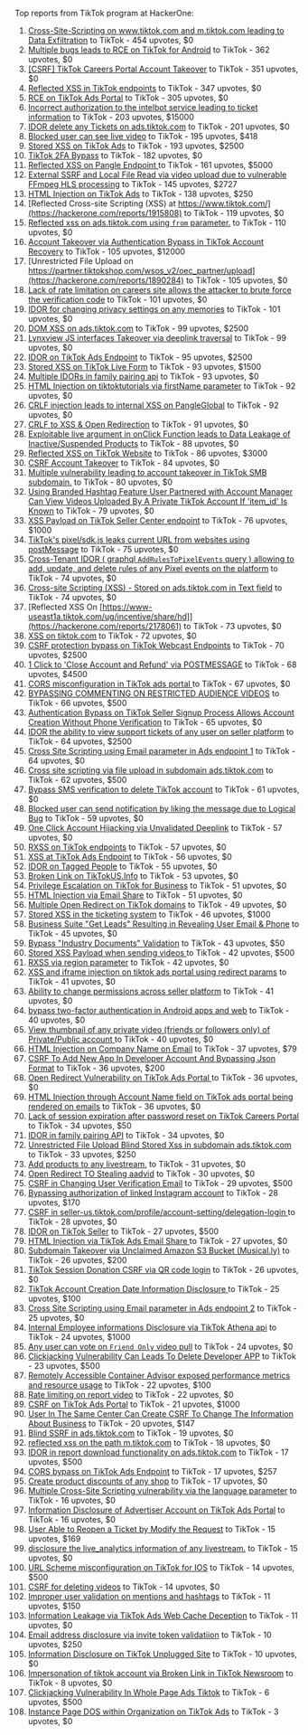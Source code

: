 Top reports from TikTok program at HackerOne:

1. [Cross-Site-Scripting on www.tiktok.com and m.tiktok.com leading to Data Exfiltration](https://hackerone.com/reports/968082) to TikTok - 454 upvotes, $0
2. [Multiple bugs leads to RCE on TikTok for Android](https://hackerone.com/reports/1065500) to TikTok - 362 upvotes, $0
3. [[CSRF] TikTok Careers Portal Account Takeover](https://hackerone.com/reports/1010522) to TikTok - 351 upvotes, $0
4. [Reflected XSS in TikTok endpoints](https://hackerone.com/reports/1350887) to TikTok - 347 upvotes, $0
5. [RCE on TikTok Ads Portal](https://hackerone.com/reports/1024575) to TikTok - 305 upvotes, $0
6. [Incorrect authorization to the intelbot service leading to ticket information](https://hackerone.com/reports/1328546) to TikTok - 203 upvotes, $15000
7. [IDOR delete any Tickets on ads.tiktok.com](https://hackerone.com/reports/1475520) to TikTok - 201 upvotes, $0
8. [Blocked user can see live video](https://hackerone.com/reports/1067967) to TikTok - 195 upvotes, $418
9. [Stored XSS on TikTok Ads](https://hackerone.com/reports/1504202) to TikTok - 193 upvotes, $2500
10. [TikTok 2FA Bypass](https://hackerone.com/reports/1247108) to TikTok - 182 upvotes, $0
11. [Reflected XSS on Pangle Endpoint ](https://hackerone.com/reports/2352968) to TikTok - 161 upvotes, $5000
12. [External SSRF and Local File Read via video upload due to vulnerable FFmpeg HLS processing](https://hackerone.com/reports/1062888) to TikTok - 145 upvotes, $2727
13. [HTML Injection on TikTok Ads](https://hackerone.com/reports/2299529) to TikTok - 138 upvotes, $250
14. [Reflected Cross-site Scripting (XSS) at https://www.tiktok.com/](https://hackerone.com/reports/1915808) to TikTok - 119 upvotes, $0
15. [Reflected xss on ads.tiktok.com using `from` parameter.](https://hackerone.com/reports/1452375) to TikTok - 110 upvotes, $0
16. [Account Takeover via Authentication Bypass in TikTok Account Recovery](https://hackerone.com/reports/2443228) to TikTok - 105 upvotes, $12000
17. [Unrestricted File Upload on https://partner.tiktokshop.com/wsos_v2/oec_partner/upload](https://hackerone.com/reports/1890284) to TikTok - 105 upvotes, $0
18. [Lack of rate limitation on careers site allows the attacker to brute force the verification code](https://hackerone.com/reports/1075827) to TikTok - 101 upvotes, $0
19. [IDOR for changing privacy settings on any memories](https://hackerone.com/reports/1733627) to TikTok - 101 upvotes, $0
20. [DOM XSS on ads.tiktok.com](https://hackerone.com/reports/1549451) to TikTok - 99 upvotes, $2500
21. [Lynxview JS interfaces Takeover via deeplink traversal](https://hackerone.com/reports/2417516) to TikTok - 99 upvotes, $0
22. [IDOR on TikTok Ads Endpoint](https://hackerone.com/reports/1527906) to TikTok - 95 upvotes, $2500
23. [Stored XSS on TikTok Live Form](https://hackerone.com/reports/1542703) to TikTok - 93 upvotes, $1500
24. [Multiple IDORs in family pairing api](https://hackerone.com/reports/1286332) to TikTok - 93 upvotes, $0
25. [HTML Injection on tiktoktutorials via firstName parameter](https://hackerone.com/reports/1343492) to TikTok - 92 upvotes, $0
26. [CRLF injection leads to internal XSS on PangleGlobal](https://hackerone.com/reports/2189960) to TikTok - 92 upvotes, $0
27. [CRLF to XSS & Open Redirection](https://hackerone.com/reports/2012519) to TikTok - 91 upvotes, $0
28. [Exploitable live argument in onClick Function leads to Data Leakage of Inactive/Suspended Products](https://hackerone.com/reports/2295958) to TikTok - 88 upvotes, $0
29. [Reflected XSS on TikTok Website](https://hackerone.com/reports/1378413) to TikTok - 86 upvotes, $3000
30. [CSRF Account Takeover](https://hackerone.com/reports/1253462) to TikTok - 84 upvotes, $0
31. [Multiple vulnerability leading to account takeover in TikTok SMB subdomain.](https://hackerone.com/reports/1404612) to TikTok - 80 upvotes, $0
32. [Using Branded Hashtag Feature User Partnered with Account Manager Can View Videos Uploaded By A Private TikTok Account If 'item_id' Is Known](https://hackerone.com/reports/2209429) to TikTok - 79 upvotes, $0
33. [XSS Payload on TikTok Seller Center endpoint](https://hackerone.com/reports/1554048) to TikTok - 76 upvotes, $1000
34. [TikTok's pixel/sdk.js leaks current URL from websites using postMessage](https://hackerone.com/reports/1598749) to TikTok - 75 upvotes, $0
35. [Cross-Tenant IDOR ( graphql `AddRulesToPixelEvents` query ) allowing to add, update, and delete rules of any Pixel events on the platform](https://hackerone.com/reports/984965) to TikTok - 74 upvotes, $0
36. [Cross-site Scripting (XSS) - Stored on ads.tiktok.com in Text  field](https://hackerone.com/reports/1376961) to TikTok - 74 upvotes, $0
37. [Reflected XSS On [https://www-useast1a.tiktok.com/ug/incentive/share/hd]](https://hackerone.com/reports/2178061) to TikTok - 73 upvotes, $0
38. [XSS on tiktok.com](https://hackerone.com/reports/1322104) to TikTok - 72 upvotes, $0
39. [CSRF protection bypass on TikTok Webcast Endpoints](https://hackerone.com/reports/1543234) to TikTok - 70 upvotes, $2500
40. [1 Click to 'Close Account and Refund' via POSTMESSAGE](https://hackerone.com/reports/1897443) to TikTok - 68 upvotes, $4500
41. [CORS misconfiguration in TikTok ads portal ](https://hackerone.com/reports/1006524) to TikTok - 67 upvotes, $0
42. [BYPASSING COMMENTING ON RESTRICTED  AUDIENCE VIDEOS](https://hackerone.com/reports/1337351) to TikTok - 66 upvotes, $500
43. [Authentication Bypass on TikTok Seller Signup Process Allows Account Creation Without Phone Verification](https://hackerone.com/reports/2286745) to TikTok - 65 upvotes, $0
44. [IDOR the ability to view support tickets of any user on seller platform](https://hackerone.com/reports/1392630) to TikTok - 64 upvotes, $2500
45. [Cross Site Scripting using Email parameter in Ads endpoint 1](https://hackerone.com/reports/953041) to TikTok - 64 upvotes, $0
46. [Cross site scripting via file upload in subdomain ads.tiktok.com](https://hackerone.com/reports/1433125) to TikTok - 62 upvotes, $500
47. [Bypass SMS verification to delete TikTok account](https://hackerone.com/reports/964467) to TikTok - 61 upvotes, $0
48. [Blocked user can send notification by liking the message due to Logical Bug](https://hackerone.com/reports/1083421) to TikTok - 59 upvotes, $0
49. [One Click Account Hijacking via Unvalidated Deeplink](https://hackerone.com/reports/1500614) to TikTok - 57 upvotes, $0
50. [RXSS on TikTok endpoints](https://hackerone.com/reports/2280863) to TikTok - 57 upvotes, $0
51. [XSS at TikTok Ads Endpoint](https://hackerone.com/reports/1683129) to TikTok - 56 upvotes, $0
52. [IDOR on Tagged People](https://hackerone.com/reports/1555376) to TikTok - 55 upvotes, $0
53. [Broken Link on TikTokUS.Info](https://hackerone.com/reports/1338457) to TikTok - 53 upvotes, $0
54. [Privilege Escalation on TikTok for Business](https://hackerone.com/reports/1505567) to TikTok - 51 upvotes, $0
55. [HTML Injection via Email Share](https://hackerone.com/reports/1490311) to TikTok - 51 upvotes, $0
56. [Multiple Open Redirect on TikTok domains](https://hackerone.com/reports/2221547) to TikTok - 49 upvotes, $0
57. [Stored XSS in the ticketing system](https://hackerone.com/reports/1694037) to TikTok - 46 upvotes, $1000
58. [Business Suite "Get Leads" Resulting in Revealing User Email & Phone](https://hackerone.com/reports/1744194) to TikTok - 45 upvotes, $0
59. [Bypass "Industry Documents" Validation](https://hackerone.com/reports/997514) to TikTok - 43 upvotes, $50
60. [Stored XSS Payload when sending videos ](https://hackerone.com/reports/1536046) to TikTok - 42 upvotes, $500
61. [RXSS via region parameter](https://hackerone.com/reports/2251191) to TikTok - 42 upvotes, $0
62. [XSS and iframe injection on tiktok ads portal using redirect params](https://hackerone.com/reports/1514554) to TikTok - 41 upvotes, $0
63. [Ability to change permissions across seller platform](https://hackerone.com/reports/1783001) to TikTok - 41 upvotes, $0
64. [bypass two-factor authentication in Android apps and web](https://hackerone.com/reports/1747978) to TikTok - 40 upvotes, $0
65. [View thumbnail of any private video (friends or followers only) of Private/Public account ](https://hackerone.com/reports/1498353) to TikTok - 40 upvotes, $0
66. [HTML Injection on Company Name on Email](https://hackerone.com/reports/1022655) to TikTok - 37 upvotes, $79
67. [CSRF To Add New App In Developer Account And Bypassing Json Format](https://hackerone.com/reports/997615) to TikTok - 36 upvotes, $200
68. [Open Redirect Vulnerability on TikTok Ads Portal ](https://hackerone.com/reports/948150) to TikTok - 36 upvotes, $0
69. [HTML Injection through Account Name field on TikTok ads portal being rendered on emails](https://hackerone.com/reports/1066607) to TikTok - 36 upvotes, $0
70. [Lack of session expiration after password reset on TikTok Careers Portal](https://hackerone.com/reports/997127) to TikTok - 34 upvotes, $50
71. [IDOR in family pairing API](https://hackerone.com/reports/1586950) to TikTok - 34 upvotes, $0
72. [Unrestricted File Upload Blind Stored Xss  in subdomain ads.tiktok.com](https://hackerone.com/reports/1577370) to TikTok - 33 upvotes, $250
73. [Add products to any livestream.](https://hackerone.com/reports/1654657) to TikTok - 31 upvotes, $0
74. [Open Redirect TO  Stealing aadvid](https://hackerone.com/reports/1378533) to TikTok - 30 upvotes, $0
75. [CSRF in Changing User Verification Email](https://hackerone.com/reports/1531235) to TikTok - 29 upvotes, $500
76. [Bypassing authorization of linked Instagram account](https://hackerone.com/reports/1199965) to TikTok - 28 upvotes, $170
77. [CSRF in seller-us.tiktok.com/profile/account-setting/delegation-login ](https://hackerone.com/reports/2002352) to TikTok - 28 upvotes, $0
78. [IDOR on TikTok Seller](https://hackerone.com/reports/1509057) to TikTok - 27 upvotes, $500
79. [HTML Injection via TikTok Ads Email Share ](https://hackerone.com/reports/1376990) to TikTok - 27 upvotes, $0
80. [Subdomain Takeover via Unclaimed Amazon S3 Bucket (Musical.ly)](https://hackerone.com/reports/1102537) to TikTok - 26 upvotes, $200
81. [TikTok Session Donation CSRF via QR code login](https://hackerone.com/reports/1133661) to TikTok - 26 upvotes, $0
82. [TikTok Account Creation Date Information Disclosure ](https://hackerone.com/reports/1562020) to TikTok - 25 upvotes, $100
83. [Cross Site Scripting using Email parameter in Ads endpoint 2](https://hackerone.com/reports/946160) to TikTok - 25 upvotes, $0
84. [Internal Employee informations Disclosure via TikTok Athena api](https://hackerone.com/reports/1575560) to TikTok - 24 upvotes, $1000
85. [Any user can vote on `Friend Only` video pull](https://hackerone.com/reports/1793940) to TikTok - 24 upvotes, $0
86. [Clickjacking Vulnerability Can Leads To Delete Developer APP](https://hackerone.com/reports/1416612) to TikTok - 23 upvotes, $500
87. [Remotely Accessible Container Advisor exposed performance metrics and resource usage](https://hackerone.com/reports/1697599) to TikTok - 22 upvotes, $100
88. [Rate limiting on report video](https://hackerone.com/reports/948146) to TikTok - 22 upvotes, $0
89. [CSRF on TikTok Ads Portal](https://hackerone.com/reports/1087436) to TikTok - 21 upvotes, $1000
90. [User In The Same Center Can Create CSRF To Change The Information About Business](https://hackerone.com/reports/1006306) to TikTok - 20 upvotes, $147
91. [Blind SSRF in ads.tiktok.com](https://hackerone.com/reports/1006599) to TikTok - 19 upvotes, $0
92. [reflected xss on the path m.tiktok.com](https://hackerone.com/reports/1394440) to TikTok - 18 upvotes, $0
93. [IDOR in report download functionality on ads.tiktok.com](https://hackerone.com/reports/1559739) to TikTok - 17 upvotes, $500
94. [CORS bypass on TikTok Ads Endpoint](https://hackerone.com/reports/1001951) to TikTok - 17 upvotes, $257
95. [Create product discounts of any shop](https://hackerone.com/reports/1571578) to TikTok - 17 upvotes, $0
96. [Multiple Cross-Site Scripting vulnerability via the language parameter](https://hackerone.com/reports/953053) to TikTok - 16 upvotes, $0
97. [Information Disclosure of Advertiser Account on TikTok Ads Portal](https://hackerone.com/reports/1018608) to TikTok - 16 upvotes, $0
98. [User Able to Reopen a Ticket by Modify the Request](https://hackerone.com/reports/998993) to TikTok - 15 upvotes, $169
99. [disclosure the live_analytics information of any livestream.](https://hackerone.com/reports/1561299) to TikTok - 15 upvotes, $0
100. [URL Scheme misconfiguration on TikTok for IOS](https://hackerone.com/reports/1437294) to TikTok - 14 upvotes, $500
101. [CSRF for deleting videos](https://hackerone.com/reports/998979) to TikTok - 14 upvotes, $0
102. [Improper user validation on mentions and hashtags](https://hackerone.com/reports/1610316) to TikTok - 11 upvotes, $150
103. [Information Leakage via TikTok Ads Web Cache Deception](https://hackerone.com/reports/1484468) to TikTok - 11 upvotes, $0
104. [Email address disclosure via invite token validatiion](https://hackerone.com/reports/1560072) to TikTok - 10 upvotes, $250
105. [Information Disclosure on TikTok Unplugged Site](https://hackerone.com/reports/1249050) to TikTok - 10 upvotes, $0
106. [Impersonation of tiktok account via Broken Link in TikTok Newsroom](https://hackerone.com/reports/1504294) to TikTok - 8 upvotes, $0
107. [Clickjacking Vulnerability In Whole Page Ads Tiktok](https://hackerone.com/reports/1418857) to TikTok - 6 upvotes, $500
108. [Instance Page DOS  within Organization on TikTok Ads](https://hackerone.com/reports/1478930) to TikTok - 3 upvotes, $0
